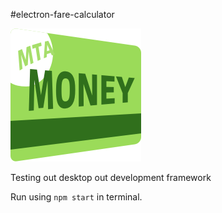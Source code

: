 #electron-fare-calculator

![mta money logo](./icon.png)

Testing out desktop out development framework

Run using `npm start` in terminal.
